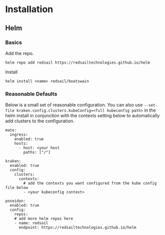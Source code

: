 # Installation

## Helm
### Basics
Add the repo.

`helm repo add redsail https://redsailtechnologies.github.io/helm`

Install

`helm install <name> redsail/boatswain`

### Reasonable Defaults
Below is a small set of reasonable configuration. You can also use `--set-file kraken.config.clusters.kubeConfig=<full kubeconfig path>` in the helm install in conjunction with the contexts setting below to automatically add clusters to the configuration.
```
mate:
  ingress:
    enabled: true
    hosts:
      - host: <your host
        paths: ["/"]

kraken:
  enabled: true
  config:
    clusters:
      contexts:
        # add the contexts you want configured from the kube config file below
        - <your kubeconfig context>

poseidon:
  enabled: true
  config:
    repos:
    # add more helm repos here
    - name: redsail
      endpoint: https://redsailtechnologies.github.io/helm
```

